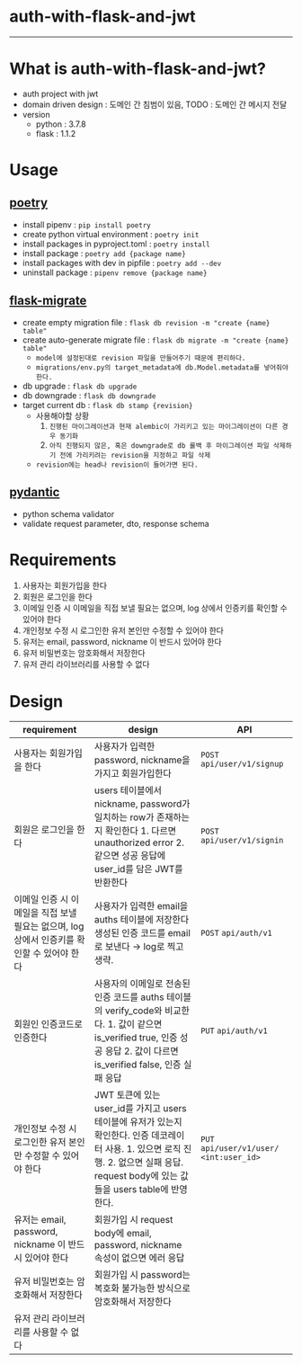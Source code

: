 # auth-with-flask-and-jwt

---
# What is auth-with-flask-and-jwt?
* auth project with jwt
* domain driven design : 도메인 간 침범이 있음, TODO : 도메인 간 메시지 전달
* version 
    * python : 3.7.8
    * flask : 1.1.2
# Usage
## [poetry](https://python-poetry.org/)
* install pipenv : `pip install poetry`
* create python virtual environment : `poetry init`
* install packages in pyproject.toml : `poetry install`
* install package : `poetry add {package name}`
* install packages with dev in pipfile : `poetry add --dev`
* uninstall package : `pipenv remove {package name}`
## [flask-migrate](https://flask-migrate.readthedocs.io/en/latest/)
* create empty migration file : `flask db revision -m "create {name} table"`
* create auto-generate migrate file : `flask db migrate -m "create {name} table"`
    * `model에 설정된대로 revision 파일을 만들어주기 때문에 편리하다.`
    * `migrations/env.py의 target_metadata에 db.Model.metadata를 넣어줘야 한다.`
* db upgrade : `flask db upgrade`
* db downgrade : `flask db downgrade`
* target current db : `flask db stamp {revision}`
    * 사용해야할 상황
        1. `진행된 마이그레이션과 현재 alembic이 가리키고 있는 마이그레이션이 다른 경우 동기화`
        2. `아직 진행되지 않은, 혹은 downgrade로 db 롤백 후 마이그레이션 파일 삭제하기 전에 가리키려는 revision을 지정하고 파일 삭제`
    * `revision에는 head나 revision이 들어가면 된다.`
## [pydantic](https://pydantic-docs.helpmanual.io/)
* python schema validator
* validate request parameter, dto, response schema
# Requirements
1. 사용자는 회원가입을 한다
2. 회원은 로그인을 한다
3. 이메일 인증 시 이메일을 직접 보낼 필요는 없으며, log 상에서 인증키를 확인할 수 있어야 한다
4. 개인정보 수정 시 로그인한 유저 본인만 수정할 수 있어야 한다
5. 유저는 email, password, nickname 이 반드시 있어야 한다
6. 유저 비밀번호는 암호화해서 저장한다
7. 유저 관리 라이브러리를 사용할 수 없다
# Design
| requirement                                                                                | design                                                                                                                                                                                                                                                                         | API                                  |
|--------------------------------------------------------------------------------------------|--------------------------------------------------------------------------------------------------------------------------------------------------------------------------------------------------------------------------------------------------------------------------------|--------------------------------------|
| 사용자는 회원가입을 한다                                                                   | 사용자가 입력한 password, nickname을 가지고 회원가입한다                                                                                                                                                                                                                       | `POST`   `api/user/v1/signup`            |
| 회원은 로그인을 한다                                                                       | users 테이블에서 nickname, password가 일치하는 row가 존재하는지 확인한다 1. 다르면 unauthorized error 2. 같으면 성공 응답에 user_id를 담은 JWT를 반환한다                                                                                                                       | `POST`   `api/user/v1/signin`            |
| 이메일 인증 시 이메일을 직접 보낼 필요는 없으며, log 상에서 인증키를 확인할 수 있어야 한다 | 사용자가 입력한 email을 auths 테이블에 저장한다 생성된 인증 코드를 email로 보낸다 → log로 찍고 생략.                                                                                                                                                                                                     | `POST`   `api/auth/v1`    |
| 회원인 인증코드로 인증한다                                                     | 사용자의 이메일로 전송된 인증 코드를 auths 테이블의 verify_code와 비교한다. 1. 값이 같으면 is_verified true, 인증 성공 응답 2. 값이 다르면 is_verified false, 인증 실패 응답                                                                                                                          |`PUT` `api/auth/v1`
| 개인정보 수정 시 로그인한 유저 본인만 수정할 수 있어야 한다                                | JWT 토큰에 있는 user_id를 가지고 users 테이블에 유저가 있는지 확인한다. 인증 데코레이터 사용. 1. 있으면 로직 진행. 2. 없으면 실패 응답. request body에 있는 값들을 users table에 반영한다.                                                                                       | `PUT`  `api/user/v1/user/ <int:user_id>` |
| 유저는 email, password, nickname 이 반드시 있어야 한다                                     | 회원가입 시 request body에 email, password, nickname 속성이 없으면 에러 응답                                                                                                                                                                                                   |                                      |
| 유저 비밀번호는 암호화해서 저장한다                                                        | 회원가입 시 password는 복호화 불가능한 방식으로 암호화해서 저장한다                                                                                                                                                                                                            |                                      |
| 유저 관리 라이브러리를 사용할 수 없다                                                      |                                                                                                                                                                                                                                                                                |                                      |